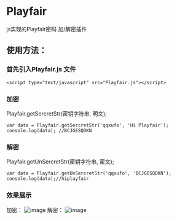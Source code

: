 # Playfair
js实现的Playfair密码 加/解密插件


## 使用方法：

### 首先引入Playfair.js 文件
```
<script type="text/javascript" src="Playfair.js"></script>
```

### 加密
Playfair.getSercretStr(密钥字符串, 明文);
```
var data = Playfair.getSercretStr('qqxufo', 'Hi Playfair');
console.log(data); //BCJGESQDKN
```

### 解密
Playfair.getUnSercretStr(密钥字符串, 密文);
```
var data = Playfair.getUnSercretStr('qqxufo', 'BCJGESQDKN');
console.log(data);//hiplayfair
```

### 效果展示
加密：
![image](https://github.com/qqxufo/Playfair/raw/master/screenshots/1.png)
解密：
![image](https://github.com/qqxufo/Playfair/raw/master/screenshots/2.png)
